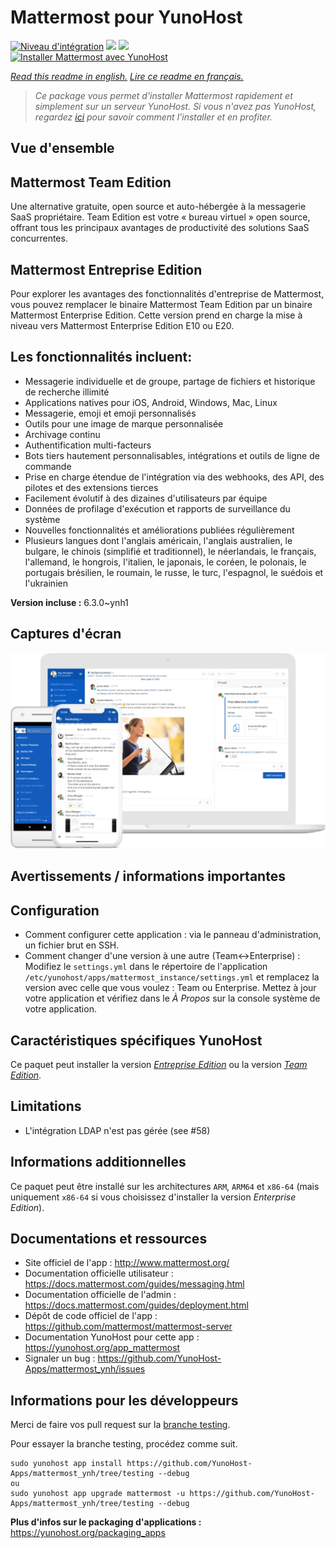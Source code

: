 # Mattermost pour YunoHost

[![Niveau d'intégration](https://dash.yunohost.org/integration/mattermost.svg)](https://dash.yunohost.org/appci/app/mattermost) ![](https://ci-apps.yunohost.org/ci/badges/mattermost.status.svg) ![](https://ci-apps.yunohost.org/ci/badges/mattermost.maintain.svg)  
[![Installer Mattermost avec YunoHost](https://install-app.yunohost.org/install-with-yunohost.svg)](https://install-app.yunohost.org/?app=mattermost)

*[Read this readme in english.](./README.md)*
*[Lire ce readme en français.](./README_fr.md)*

> *Ce package vous permet d'installer Mattermost rapidement et simplement sur un serveur YunoHost.
Si vous n'avez pas YunoHost, regardez [ici](https://yunohost.org/#/install) pour savoir comment l'installer et en profiter.*

## Vue d'ensemble

## Mattermost Team Edition
Une alternative gratuite, open source et auto-hébergée à la messagerie SaaS propriétaire. Team Edition est votre « bureau virtuel » open source, offrant tous les principaux avantages de productivité des solutions SaaS concurrentes.

## Mattermost Entreprise Edition
Pour explorer les avantages des fonctionnalités d'entreprise de Mattermost, vous pouvez remplacer le binaire Mattermost Team Edition par un binaire Mattermost Enterprise Edition. Cette version prend en charge la mise à niveau vers Mattermost Enterprise Edition E10 ou E20. 

## Les fonctionnalités incluent:

- Messagerie individuelle et de groupe, partage de fichiers et historique de recherche illimité
- Applications natives pour iOS, Android, Windows, Mac, Linux
- Messagerie, emoji et emoji personnalisés
- Outils pour une image de marque personnalisée
- Archivage continu
- Authentification multi-facteurs
- Bots tiers hautement personnalisables, intégrations et outils de ligne de commande
- Prise en charge étendue de l'intégration via des webhooks, des API, des pilotes et des extensions tierces
- Facilement évolutif à des dizaines d'utilisateurs par équipe
- Données de profilage d'exécution et rapports de surveillance du système
- Nouvelles fonctionnalités et améliorations publiées régulièrement
- Plusieurs langues dont l'anglais américain, l'anglais australien, le bulgare, le chinois (simplifié et traditionnel), le néerlandais, le français, l'allemand, le hongrois, l'italien, le japonais, le coréen, le polonais, le portugais brésilien, le roumain, le russe, le turc, l'espagnol, le suédois et l'ukrainien 


**Version incluse :** 6.3.0~ynh1



## Captures d'écran

![](./doc/screenshots/screenshot.png)

## Avertissements / informations importantes

## Configuration

* Comment configurer cette application : via le panneau d'administration, un fichier brut en SSH.
* Comment changer d'une version à une autre (Team<->Enterprise) : Modifiez le `settings.yml` dans le répertoire de l'application `/etc/yunohost/apps/mattermost_instance/settings.yml` et remplacez la version avec celle que vous voulez : Team ou Enterprise. Mettez à jour votre application et vérifiez dans le *À Propos* sur la console système de votre application.

## Caractéristiques spécifiques YunoHost

Ce paquet peut installer la version [*Entreprise Edition*](https://docs.mattermost.com/overview/product.html#mattermost-enterprise-edition) ou la version [*Team Edition*](https://docs.mattermost.com/overview/product.html#mattermost-team-edition).

## Limitations

* L'intégration LDAP n'est pas gérée (see #58)

## Informations additionnelles

Ce paquet peut être installé sur les architectures `ARM`, `ARM64` et `x86-64` (mais uniquement `x86-64` si vous choisissez d'installer la version *Enterprise Edition*).

## Documentations et ressources

* Site officiel de l'app : http://www.mattermost.org/
* Documentation officielle utilisateur : https://docs.mattermost.com/guides/messaging.html
* Documentation officielle de l'admin : https://docs.mattermost.com/guides/deployment.html
* Dépôt de code officiel de l'app : https://github.com/mattermost/mattermost-server
* Documentation YunoHost pour cette app : https://yunohost.org/app_mattermost
* Signaler un bug : https://github.com/YunoHost-Apps/mattermost_ynh/issues

## Informations pour les développeurs

Merci de faire vos pull request sur la [branche testing](https://github.com/YunoHost-Apps/mattermost_ynh/tree/testing).

Pour essayer la branche testing, procédez comme suit.
```
sudo yunohost app install https://github.com/YunoHost-Apps/mattermost_ynh/tree/testing --debug
ou
sudo yunohost app upgrade mattermost -u https://github.com/YunoHost-Apps/mattermost_ynh/tree/testing --debug
```

**Plus d'infos sur le packaging d'applications :** https://yunohost.org/packaging_apps